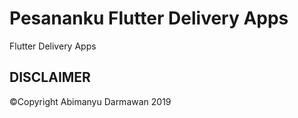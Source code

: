# Pesananku Flutter Delivery Apps

Flutter Delivery Apps

## DISCLAIMER

©Copyright Abimanyu Darmawan 2019

